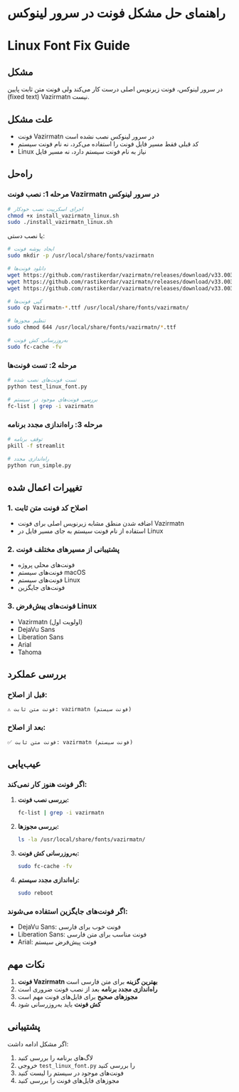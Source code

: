 # راهنمای حل مشکل فونت در سرور لینوکس
# Linux Font Fix Guide

## مشکل
در سرور لینوکس، فونت زیرنویس اصلی درست کار می‌کند ولی فونت متن ثابت پایین (fixed text) Vazirmatn نیست.

## علت مشکل
- فونت Vazirmatn در سرور لینوکس نصب نشده است
- کد قبلی فقط مسیر فایل فونت را استفاده می‌کرد، نه نام فونت سیستم
- Linux نیاز به نام فونت سیستم دارد، نه مسیر فایل

## راه‌حل

### مرحله 1: نصب فونت Vazirmatn در سرور لینوکس

```bash
# اجرای اسکریپت نصب خودکار
chmod +x install_vazirmatn_linux.sh
sudo ./install_vazirmatn_linux.sh
```

یا نصب دستی:

```bash
# ایجاد پوشه فونت
sudo mkdir -p /usr/local/share/fonts/vazirmatn

# دانلود فونت‌ها
wget https://github.com/rastikerdar/vazirmatn/releases/download/v33.003/Vazirmatn-Regular.ttf
wget https://github.com/rastikerdar/vazirmatn/releases/download/v33.003/Vazirmatn-Medium.ttf
wget https://github.com/rastikerdar/vazirmatn/releases/download/v33.003/Vazirmatn-Bold.ttf

# کپی فونت‌ها
sudo cp Vazirmatn-*.ttf /usr/local/share/fonts/vazirmatn/

# تنظیم مجوزها
sudo chmod 644 /usr/local/share/fonts/vazirmatn/*.ttf

# به‌روزرسانی کش فونت
sudo fc-cache -fv
```

### مرحله 2: تست فونت‌ها

```bash
# تست فونت‌های نصب شده
python test_linux_font.py

# بررسی فونت‌های موجود در سیستم
fc-list | grep -i vazirmatn
```

### مرحله 3: راه‌اندازی مجدد برنامه

```bash
# توقف برنامه
pkill -f streamlit

# راه‌اندازی مجدد
python run_simple.py
```

## تغییرات اعمال شده

### 1. اصلاح کد فونت متن ثابت
- اضافه شدن منطق مشابه زیرنویس اصلی برای فونت Vazirmatn
- استفاده از نام فونت سیستم به جای مسیر فایل در Linux

### 2. پشتیبانی از مسیرهای مختلف فونت
- فونت‌های محلی پروژه
- فونت‌های سیستم macOS
- فونت‌های سیستم Linux
- فونت‌های جایگزین

### 3. فونت‌های پیش‌فرض Linux
- Vazirmatn (اولویت اول)
- DejaVu Sans
- Liberation Sans
- Arial
- Tahoma

## بررسی عملکرد

### قبل از اصلاح:
```
⚠️ فونت متن ثابت: vazirmatn (فونت سیستم)
```

### بعد از اصلاح:
```
✅ فونت متن ثابت: vazirmatn (فونت سیستم)
```

## عیب‌یابی

### اگر فونت هنوز کار نمی‌کند:

1. **بررسی نصب فونت:**
   ```bash
   fc-list | grep -i vazirmatn
   ```

2. **بررسی مجوزها:**
   ```bash
   ls -la /usr/local/share/fonts/vazirmatn/
   ```

3. **به‌روزرسانی کش فونت:**
   ```bash
   sudo fc-cache -fv
   ```

4. **راه‌اندازی مجدد سیستم:**
   ```bash
   sudo reboot
   ```

### اگر فونت‌های جایگزین استفاده می‌شوند:
- DejaVu Sans: فونت خوب برای فارسی
- Liberation Sans: فونت مناسب برای متن فارسی
- Arial: فونت پیش‌فرض سیستم

## نکات مهم

1. **فونت Vazirmatn بهترین گزینه** برای متن فارسی است
2. **راه‌اندازی مجدد برنامه** بعد از نصب فونت ضروری است
3. **مجوزهای صحیح** برای فایل‌های فونت مهم است
4. **کش فونت** باید به‌روزرسانی شود

## پشتیبانی

اگر مشکل ادامه داشت:
1. لاگ‌های برنامه را بررسی کنید
2. خروجی `test_linux_font.py` را بررسی کنید
3. فونت‌های موجود در سیستم را لیست کنید
4. مجوزهای فایل‌های فونت را بررسی کنید
